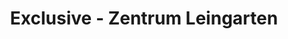 ---
title: "Exclusive - Zentrum Leingarten"
url: /leingarten/exclusive-zentrum-leingarten/
shop: Autowerkstatt
---